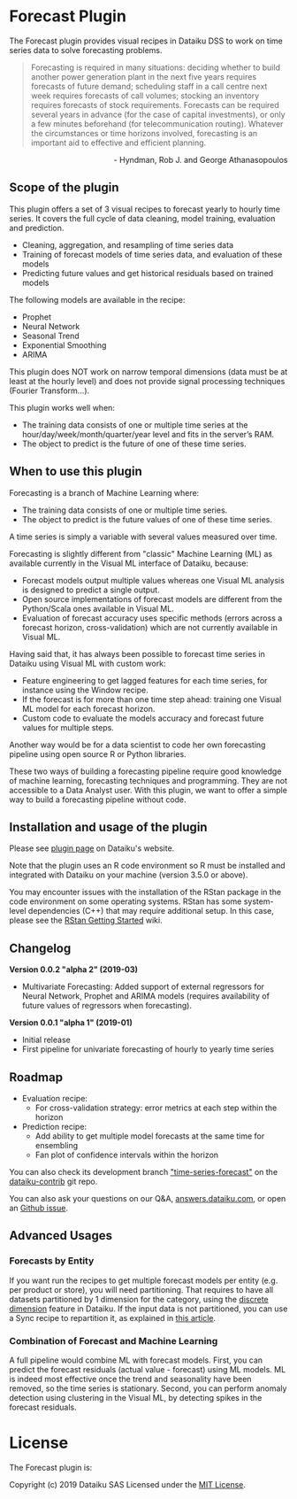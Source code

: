 # Forecast Plugin

The Forecast plugin provides visual recipes in Dataiku DSS to work on time series data to solve forecasting problems.

>Forecasting is required in many situations: deciding whether to build another power generation plant in the next five years requires forecasts of future demand; scheduling staff in a call centre next week requires forecasts of call volumes; stocking an inventory requires forecasts of stock requirements. Forecasts can be required several years in advance (for the case of capital investments), or only a few minutes beforehand (for telecommunication routing). Whatever the circumstances or time horizons involved, forecasting is an important aid to effective and efficient planning.
<p style="text-align: right"> - Hyndman, Rob J. and George Athanasopoulos</p>


## Scope of the plugin

This plugin offers a set of 3 visual recipes to forecast yearly to hourly time series. It covers the full cycle of data cleaning, model training, evaluation and prediction.
- Cleaning, aggregation, and resampling of time series data
- Training of forecast models of time series data, and evaluation of these models
- Predicting future values and get historical residuals based on trained models

The following models are available in the recipe:
- Prophet
- Neural Network
- Seasonal Trend
- Exponential Smoothing
- ARIMA

This plugin does NOT work on narrow temporal dimensions (data must be at least at the hourly level) and does not provide signal processing techniques (Fourier Transform…).

This plugin works well when:
- The training data consists of one or multiple time series at the hour/day/week/month/quarter/year level and fits in the server’s RAM.
- The object to predict is the future of one of these time series.

## When to use this plugin

Forecasting is a branch of Machine Learning where:
- The training data consists of one or multiple time series.
- The object to predict is the future values of one of these time series.

A time series is simply a variable with several values measured over time.

Forecasting is slightly different from "classic" Machine Learning (ML) as available currently in the Visual ML interface of Dataiku, because:
- Forecast models output multiple values whereas one Visual ML analysis is designed to predict a single output.
- Open source implementations of forecast models are different from the Python/Scala ones available in Visual ML.
- Evaluation of forecast accuracy uses specific methods (errors across a forecast horizon, cross-validation) which are not currently available in Visual ML.

Having said that, it has always been possible to forecast time series in Dataiku using Visual ML with custom work:
- Feature engineering to get lagged features for each time series, for instance using the Window recipe.
- If the forecast is for more than one time step ahead: training one Visual ML model for each forecast horizon.
- Custom code to evaluate the models accuracy and forecast future values for multiple steps.

Another way would be for a data scientist to code her own forecasting pipeline using open source R or Python libraries.

These two ways of building a forecasting pipeline require good knowledge of machine learning, forecasting techniques and programming. They are not accessible to a Data Analyst user. With this plugin, we want to offer a simple way to build a forecasting pipeline without code.


## Installation and usage of the plugin

Please see [plugin page](https://www.dataiku.com/dss/plugins/info/forecast.html) on Dataiku's website.

Note that the plugin uses an R code environment so R must be installed and integrated with Dataiku on your machine (version 3.5.0 or above).

You may encounter issues with the installation of the RStan package in the code environment on some operating systems. RStan has some system-level dependencies (C++) that may require additional setup. In this case, please see the [RStan Getting Started](https://github.com/stan-dev/rstan/wiki/RStan-Getting-Started) wiki.

## Changelog

**Version 0.0.2 "alpha 2" (2019-03)**

* Multivariate Forecasting: Added support of external regressors for Neural Network, Prophet and ARIMA models (requires availability of future values of regressors when forecasting).

**Version 0.0.1 "alpha 1" (2019-01)**

* Initial release
* First pipeline for univariate forecasting of hourly to yearly time series

## Roadmap

- Evaluation recipe:
     * For cross-validation strategy: error metrics at each step within the horizon
- Prediction recipe:
     * Add ability to get multiple model forecasts at the same time for ensembling
     * Fan plot of confidence intervals within the horizon

You can also check its development branch ["time-series-forecast"](https://github.com/dataiku/dataiku-contrib/tree/time-series-forecast/time-series-forecast) on the [dataiku-contrib](https://github.com/dataiku/dataiku-contrib) git repo.

You can also ask your questions on our Q&A, [answers.dataiku.com](https://answers.dataiku.com), or open an [Github issue](https://github.com/dataiku/dataiku-contrib/issues).


## Advanced Usages

### Forecasts by Entity

If you want run the recipes to get multiple forecast models per entity (e.g. per product or store), you will need partitioning. That requires to have all datasets partitioned by 1 dimension for the category, using the [discrete dimension](https://doc.dataiku.com/dss/latest/partitions/identifiers.html#discrete-dimension-identifiers) feature in Dataiku. If the input data is not partitioned, you can use a Sync recipe to repartition it, as explained in [this article](https://www.dataiku.com/learn/guide/other/partitioning/partitioning-redispatch.html).

### Combination of Forecast and Machine Learning

A full pipeline would combine ML with forecast models. First, you can predict the forecast residuals (actual value - forecast) using ML models. ML is indeed most effective once the trend and seasonality have been removed, so the time series is stationary. Second, you can perform anomaly detection using clustering in the Visual ML, by detecting spikes in the forecast residuals.

# License

The Forecast plugin is:

   Copyright (c) 2019 Dataiku SAS
   Licensed under the [MIT License](LICENSE.md).
